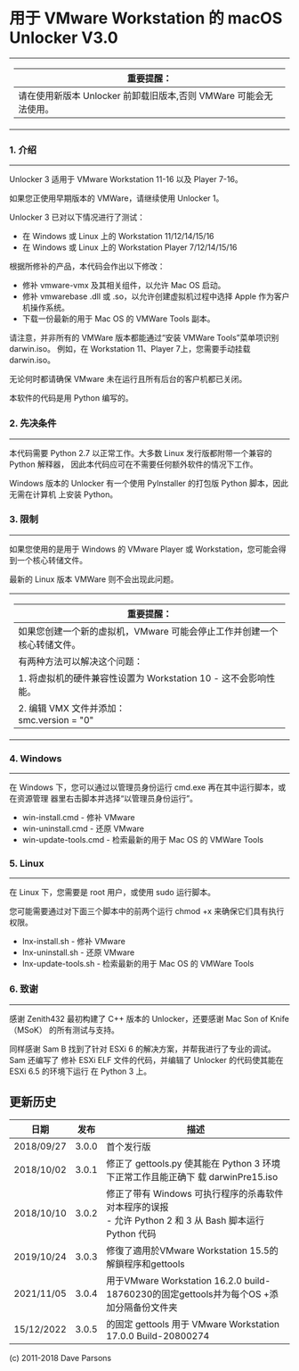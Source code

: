 用于 VMware Workstation 的 macOS Unlocker V3.0
==============================================

<table align="center"><tr><td align="center" width="9999">
   
| 重要提醒： 
| ---
| 请在使用新版本 Unlocker 前卸载旧版本,否则 VMWare 可能会无法使用。

</td></tr></table>

### 1. 介绍
-------

Unlocker 3 适用于 VMware Workstation 11-16 以及 Player 7-16。

如果您正使用早期版本的 VMWare，请继续使用 Unlocker 1。

Unlocker 3 已对以下情况进行了测试：

* 在 Windows 或 Linux 上的 Workstation 11/12/14/15/16
* 在 Windows 或 Linux 上的 Workstation Player 7/12/14/15/16

根据所修补的产品，本代码会作出以下修改：

* 修补 vmware-vmx 及其相关组件，以允许 Mac OS 启动。
* 修补 vmwarebase .dll 或 .so，以允许创建虚拟机过程中选择 Apple 作为客户机操作系统。
* 下载一份最新的用于 Mac OS 的 VMWare Tools 副本。

请注意，并非所有的 VMWare 版本都能通过“安装 VMWare Tools”菜单项识别 darwin.iso。
例如，在 Workstation 11、Player 7上，您需要手动挂载 darwin.iso。

无论何时都请确保 VMware 未在运行且所有后台的客户机都已关闭。

本软件的代码是用 Python 编写的。

### 2. 先决条件
-----------

本代码需要 Python 2.7 以正常工作。大多数 Linux 发行版都附带一个兼容的 Python 解释器，
因此本代码应可在不需要任何额外软件的情况下工作。

Windows 版本的 Unlocker 有一个使用 PyInstaller 的打包版 Python 脚本，因此无需在计算机
上安装 Python。

### 3. 限制
-------

如果您使用的是用于 Windows 的 VMware Player 或 Workstation，您可能会得到一个核心转储文件。

最新的 Linux 版本 VMWare 则不会出现此问题。

<table align="center"><tr><td align="center" width="9999">
   
| 重要提醒：
| ---
| 如果您创建一个新的虚拟机，VMware 可能会停止工作并创建一个核心转储文件。
| 有两种方法可以解决这个问题：
| 1. 将虚拟机的硬件兼容性设置为 Workstation 10 - 这不会影响性能。
| 2. 编辑 VMX 文件并添加：<br/>smc.version = "0"

</td></tr></table>

### 4. Windows
----------
在 Windows 下，您可以通过以管理员身份运行 cmd.exe 再在其中运行脚本，或在资源管理
器里右击脚本并选择“以管理员身份运行”。

- win-install.cmd   - 修补 VMware
- win-uninstall.cmd - 还原 VMware
- win-update-tools.cmd - 检索最新的用于 Mac OS 的 VMWare Tools

### 5. Linux
--------
在 Linux 下，您需要是 root 用户，或使用 sudo 运行脚本。

您可能需要通过对下面三个脚本中的前两个运行 chmod +x 来确保它们具有执行权限。

- lnx-install.sh   - 修补 VMware
- lnx-uninstall.sh - 还原 VMware
- lnx-update-tools.sh - 检索最新的用于 Mac OS 的 VMWare Tools
   
### 6. 致谢
-------

感谢 Zenith432 最初构建了 C++ 版本的 Unlocker，还要感谢 Mac Son of Knife（MSoK）
的所有测试与支持。

同样感谢 Sam B 找到了针对 ESXi 6 的解决方案，并帮我进行了专业的调试。Sam 还编写了
修补 ESXi ELF 文件的代码，并编辑了 Unlocker 的代码使其能在 ESXi 6.5 的环境下运行
在 Python 3 上。


更新历史
--------

| 日期 | 发布 | 描述
| --- | --- | ---
| 2018/09/27 | 3.0.0 | 首个发行版
| 2018/10/02 | 3.0.1 | 修正了 gettools.py 使其能在 Python 3 环境下正常工作且能正确下 载 darwinPre15.iso
| 2018/10/10 | 3.0.2 | 修正了带有 Windows 可执行程序的杀毒软件对本程序的误报<br/>- 允许 Python 2 和 3 从 Bash 脚本运行 Python 代码
| 2019/10/24 | 3.0.3 | 修復了適用於VMware Workstation 15.5的解鎖程序和gettools
| 2021/11/05 | 3.0.4 | 用于VMware Workstation 16.2.0 build-18760230的固定gettools并为每个OS +添加分隔备份文件夹
| 15/12/2022 | 3.0.5 | 的固定 gettools 用于 VMware Workstation 17.0.0 Build-20800274

(c) 2011-2018 Dave Parsons
